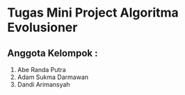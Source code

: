 <h1>Tugas Mini Project Algoritma Evolusioner</h1>
<h2>Anggota Kelompok :</h2>
<ol>
 <li>Abe Randa Putra</li>
 <li>Adam Sukma Darmawan</li>
 <li>Dandi Arimansyah</li>
</ol>

 
